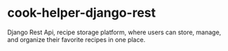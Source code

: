 # cook-helper-django-rest
Django Rest Api, recipe storage platform, where users can store, manage, and organize their favorite recipes in one place.
